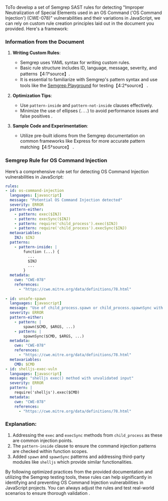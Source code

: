 ToTo develop a set of Semgrep SAST rules for detecting "Improper Neutralization of Special Elements used in an OS Command ('OS Command Injection') (CWE-078)" vulnerabilities and their variations in JavaScript, we can rely on custom rule creation principles laid out in the document you provided. Here's a framework:

### Information from the Document
1. **Writing Custom Rules**:
    - Semgrep uses YAML syntax for writing custom rules.
    - Basic rule structure includes ID, language, message, severity, and patterns【4:1†source】.
    - It is essential to familiarize with Semgrep's pattern syntax and use tools like the [Semgrep Playground](https://semgrep.dev/playground) for testing【4:2†source】 .

2. **Optimization Tips**:
    - Use `pattern-inside` and `pattern-not-inside` clauses effectively.
    - Minimize the use of ellipses (`...`) to avoid performance issues and false positives  .

3. **Sample Code and Experimentation**:
    - Utilize pre-built idioms from the Semgrep documentation on common frameworks like Express for more accurate pattern matching【4:5†source】 .

### Semgrep Rule for OS Command Injection
Here’s a comprehensive rule set for detecting OS Command Injection vulnerabilities in JavaScript:

```yaml
rules:
- id: os-command-injection
  languages: [javascript]
  message: "Potential OS Command Injection detected"
  severity: ERROR
  pattern-either:
    - pattern: exec($INJ)
    - pattern: execSync($INJ)
    - pattern: require('child_process').exec($INJ)
    - pattern: require('child_process').execSync($INJ)
  metavariables:
    INJ: $INJ
  patterns:
    - pattern-inside: |
        function (...) {
          ...
          $INJ
          ...
        }
  metadata:
    cwe: "CWE-078"
    references:
      - "https://cwe.mitre.org/data/definitions/78.html"
    
- id: unsafe-spawn
  languages: [javascript]
  message: "Use of child_process.spawn or child_process.spawnSync with unvalidated input"
  severity: ERROR
  pattern-either:
    - pattern: |
        spawn($CMD, $ARGS, ...)
    - pattern: |
        spawnSync($CMD, $ARGS, ...)
  metadata:
    cwe: "CWE-078"
    references:
      - "https://cwe.mitre.org/data/definitions/78.html"
  metavariables:
    CMD: $CMD
- id: shelljs-exec-vuln
  languages: [javascript]
  message: "shelljs exec() method with unvalidated input"
  severity: ERROR
  pattern: |
    require('shelljs').exec($CMD)
  metadata:
    cwe: "CWE-078"
    references:
      - "https://cwe.mitre.org/data/definitions/78.html"
```

### Explanation:
1. Addressing the `exec` and `execSync` methods from `child_process` as these are common injection points.
2. The `pattern-inside` clause to ensure the command injection patterns are checked within function scopes.
3. Added `spawn` and `spawnSync` patterns and addressing third-party modules like `shelljs` which provide similar functionalities.

By following optimized practices from the provided documentation and utilizing the Semgrep testing tools, these rules can help significantly in identifying and preventing OS Command Injection vulnerabilities in JavaScript projects. You can always adjust the rules and test real-world scenarios to ensure thorough validation  .